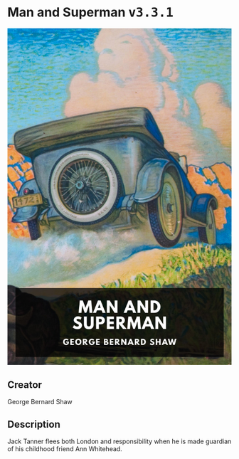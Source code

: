 
# Man and Superman <kbd>v3.3.1</kbd>

<center>
  <img src="./cover-1024.jpg"/>
</center>

## Creator
George Bernard Shaw

## Description
Jack Tanner flees both London and responsibility when he is made guardian of his childhood friend Ann Whitehead.
